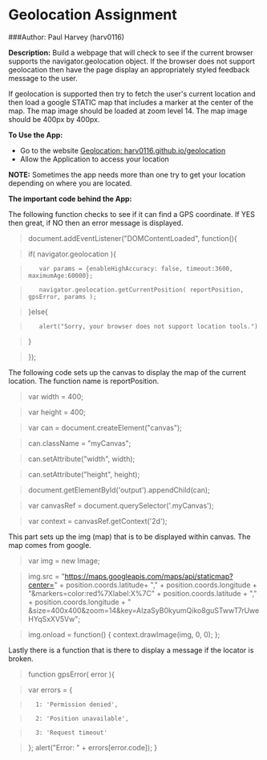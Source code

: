 # Geolocation Assignment

###Author: Paul Harvey (harv0116)

**Description:** Build a webpage that will check to see if the current browser supports 
the navigator.geolocation object. If the browser does not support geolocation then have 
the page display an appropriately styled feedback message to the user.

If geolocation is supported then try to fetch the user's current location and then load 
a google STATIC map that includes a marker at the center of the map. The map image should 
be loaded at zoom level 14. The map image should be 400px by 400px. 

**To Use the App:** 
- Go to the website  [Geolocation: harv0116.github.io/geolocation](harv0116.github.io/geolocation "Geolocation")
- Allow the Application to access your location

**NOTE:** Sometimes the app needs more than one try to get your location depending on where 
you are located.

**The important code behind the App:**

The following function checks to see if it can find a GPS coordinate.  If YES then great,
if NO then an error message is displayed.

> document.addEventListener("DOMContentLoaded", function(){

>    if( navigator.geolocation ){ 

>        var params = {enableHighAccuracy: false, timeout:3600, maximumAge:60000};

>        navigator.geolocation.getCurrentPosition( reportPosition, gpsError, params ); 

>    }else{

>        alert("Sorry, your browser does not support location tools.")

>    }

> });


The following code sets up the canvas to display the map of the current location.
The function name is reportPosition.

> var width = 400;

> var height = 400;

> var can = document.createElement("canvas");

> can.className = "myCanvas";

> can.setAttribute("width", width); 

> can.setAttribute("height", height); 

> document.getElementById('output').appendChild(can);
  
> var canvasRef = document.querySelector('.myCanvas');

> var context = canvasRef.getContext('2d');

This part sets up the img (map) that is to be displayed within canvas.
The map comes from google.

>  	var img = new Image;

>  	img.src = &quot;https://maps.googleapis.com/maps/api/staticmap?center=&quot; + 
>  	position.coords.latitude+ "," + position.coords.longitude + 
>  	"&markers=color:red%7Xlabel:X%7C" + position.coords.latitude + "," + 
>  	position.coords.longitude + " &size=400x400&zoom=14&key=AIzaSyB0kyumQiko8guSTwwT7rUweHYqSxXV5Vw";
  
>   img.onload = function() {
>   context.drawImage(img, 0, 0); };


Lastly there is a function that is there to display a message if the locator is broken.

> function gpsError( error ){   

>  	var errors = {

>    	1: 'Permission denied',

>    	2: 'Position unavailable',

>    	3: 'Request timeout'

>  	};
>  	alert("Error: " + errors[error.code]);
> }
